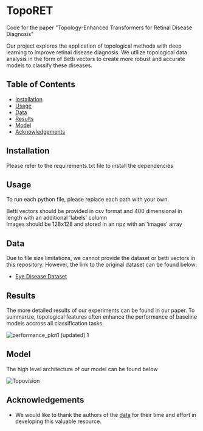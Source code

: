 # TopoRET
Code for the paper "Topology-Enhanced Transformers for Retinal Disease Diagnosis" <br />

Our project explores the application of topological methods with deep learning to improve retinal disease diagnosis. We utilize topological data analysis in the form of Betti vectors to create more robust and accurate models to classify these diseases. <br /> 

## Table of Contents
* [Installation](#installation)
* [Usage](#usage)
* [Data](#data)
* [Results](#results)
* [Model](#model) 
* [Acknowledgements](#acknowledgements)





## Installation
Please refer to the requirements.txt file to install the dependencies

## Usage
To run each python file, please replace each path with your own. <br />

Betti vectors should be provided in csv format and 400 dimensional in length with an additional 'labels' column <br />
Images should be 128x128 and stored in an npz with an 'images' array 



## Data
Due to file size limitations, we cannot provide the dataset or betti vectors in this repository. However, the link to the original dataset can be found below: <br />
* [Eye Disease Dataset](https://data.mendeley.com/datasets/s9bfhswzjb/1)

## Results

The more detailed results of our experiments can be found in our paper. To summarize, topological features often enhance the performance of baseline models accross all classification tasks.

![performance_plot1 (updated) 1](https://github.com/user-attachments/assets/9e977c8f-b695-48b9-a241-ddc298371db9)

## Model 

The high level architecture of our model can be found below

![Topovision](https://github.com/user-attachments/assets/05abfc27-833a-4afd-aa2e-cc550c204f1d)


## Acknowledgements 
* We would like to thank the authors of the [data](#data) for their time and effort in developing this valuable resource.
